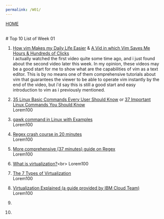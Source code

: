 ```yaml
---
permalink: /W01/
---
```

[HOME](../)

<br>
# Top 10 List of Week 01

1. [How vim Makes my Daily Life Easier](https://www.youtube.com/watch?v=NzD2UdQl5Gc) & [A Vid in which Vim Saves Me Hours & Hundreds of Clicks](https://www.youtube.com/watch?v=hraHAZ1-RaM)<br>
I actually watched the first video quite some time ago, and i just found about the second video later this week.
In my opinion, these videos may be a good start for me to show what are the capabilities of vim as a text editor.
This is by no means one of them comprehensive tutorials about vim that guarantees the viewer to be able to operate
vim instantly by the end of the video, but i'd say this is still a good start and easy introduction to vim as i previously mentioned.

2. [35 Linux Basic Commands Every User Should Know](https://www.hostinger.com/tutorials/linux-commands) or [37 Important Linux Commands You Should Know](https://www.howtogeek.com/412055/37-important-linux-commands-you-should-know/)<br>
Lorem100

3. [gawk command in Linux with Examples](https://www.geeksforgeeks.org/gawk-command-in-linux-with-examples/)<br>
Lorem100

4. [Regex crash course in 20 minutes](https://www.youtube.com/watch?v=rhzKDrUiJVk)<br>
Lorem100

5. [More comprehensive (37 minutes) guide on Regex](https://www.youtube.com/watch?v=sa-TUpSx1JA)<br>
Lorem100

6. [What is virtualization?](https://opensource.com/resources/virtualization#:~:text=Virtualization%20is%20the%20process%20of,on%20a%20computer%20system%20simultaneously.)<br>
Lorem100

7. [The 7 Types of Virtualization](https://www.kelsercorp.com/blog/the-7-types-of-virtualization)<br>
Lorem100

8. [Virtualization Explained (a guide provided by IBM Cloud Team)](https://www.youtube.com/watch?v=FZR0rG3HKIk)<br>
Lorem100

9.  []()<br>
10. []()<br>